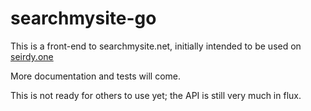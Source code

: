 searchmysite-go
===============

This is a front-end to searchmysite.net, initially intended to be used on [seirdy.one](https://seirdy.one/)

More documentation and tests will come.

This is not ready for others to use yet; the API is still very much in flux.
